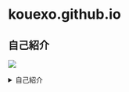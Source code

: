 # kouexo.github.io
## 自己紹介
![](/assets/images/chameleon.png)
<details><summary>自己紹介</summary>

<p> 名前 <br>  
Kou
<p>主な使用言語 <br>  
Python
<p>使ったことがあるプログラミング言語 <br>
C,c++,PHP, (HTML/CSS) *ほぼ忘れました

</details>